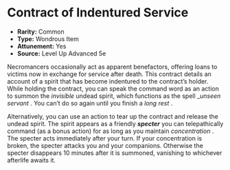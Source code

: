 # Contract of Indentured Service

- **Rarity:** Common
- **Type:** Wondrous Item
- **Attunement:** Yes
- **Source:** Level Up Advanced 5e

Necromancers occasionally act as apparent benefactors, offering loans to victims now in exchange for service after death. This contract details an account of a spirit that has become indentured to the contract’s holder. While holding the contract, you can speak the command word as an action to summon the _invisible_  undead spirit, which functions as the spell __unseen servant_ . You can’t do so again until you finish a _long rest_ .

Alternatively, you can use an action to tear up the contract and release the undead spirit. The spirit appears as a friendly **_specter_**  you can telepathically command (as a bonus action) for as long as you maintain _concentration_ . The specter acts immediately after your turn. If your concentration is broken, the specter attacks you and your companions. Otherwise the specter disappears 10 minutes after it is summoned, vanishing to whichever afterlife awaits it.
